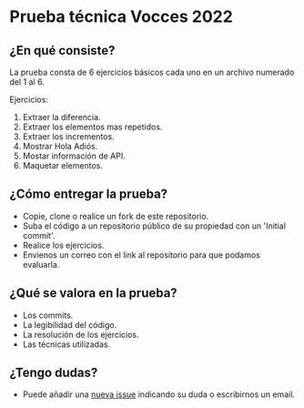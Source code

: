 # Prueba técnica Vocces 2022

## ¿En qué consiste?
La prueba consta de 6 ejercicios básicos cada uno en un archivo numerado del 1 al 6.

Ejercicios:
  1. Extraer la diferencia.
  2. Extraer los elementos mas repetidos.
  3. Extraer los incrementos.
  4. Mostrar Hola Adiós.
  5. Mostar información de API.
  6. Maquetar elementos.

## ¿Cómo entregar la prueba?
 - Copie, clone o realice un fork de este repositorio.
 - Suba el código a un repositorio público de su propiedad con un 'Initial commit'.
 - Realice los ejercicios.
 - Envienos un correo con el link al repositorio para que podamos evaluarla.

## ¿Qué se valora en la prueba?
 - Los commits.
 - La legibilidad del código.
 - La resolución de los ejercicios.
 - Las técnicas utilizadas.

## ¿Tengo dudas?
 - Puede añadir una [nueva issue](https://gitlab.com/vocces-pruebas-publicas/prueba-fronend-2023/-/issues/new) indicando su duda o escribirnos un email.
